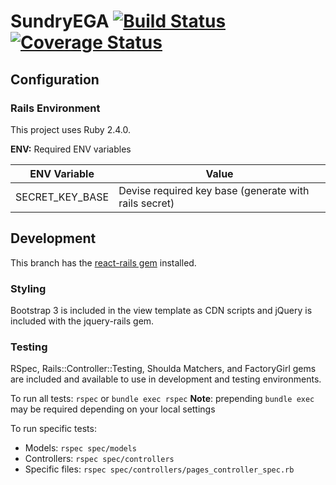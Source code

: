 # SundryEGA [![Build Status](https://travis-ci.org/dnguyensr/SundryEGA.svg?branch=master)](https://travis-ci.org/dnguyensr/SundryEGA) [![Coverage Status](https://coveralls.io/repos/github/dnguyensr/SundryEGA/badge.svg?branch=master)](https://coveralls.io/github/dnguyensr/SundryEGA?branch=master)

## Configuration

### Rails Environment

This project uses Ruby 2.4.0.

**ENV:**
Required ENV variables

| ENV Variable | Value |
|----|----|
|SECRET_KEY_BASE| Devise required key base (generate with rails secret) |

## Development

This branch has the [react-rails gem](https://github.com/reactjs/react-rails) installed.

### Styling
Bootstrap 3 is included in the view template as CDN scripts and jQuery is included with the jquery-rails gem.

### Testing
RSpec, Rails::Controller::Testing, Shoulda Matchers, and FactoryGirl gems are included and available to use in development and testing environments.

To run all tests: `rspec` or `bundle exec rspec`
**Note**: prepending `bundle exec` may be required depending on your local settings

To run specific tests:
* Models: `rspec spec/models`
* Controllers: `rspec spec/controllers`
* Specific files: `rspec spec/controllers/pages_controller_spec.rb`
